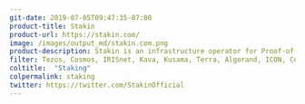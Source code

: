 ```yaml
---
git-date: 2019-07-05T09:47:35-07:00
product-title: Stakin
product-url: https://stakin.com/
image: /images/output_md/stakin.com.png
product-description: Stakin is an infrastructure operator for Proof-of-Stake (PoS) public blockchains, offering delegation services. [Interview with Stakin team](/stakin).
filter: Tezos, Cosmos, IRISnet, Kava, Kusama, Terra, Algorand, ICON, Celo, Solana, Near, Polkadot, Solana
coltitle:  "Staking"
colpermalink: staking
twitter: https://twitter.com/StakinOfficial
---
```

